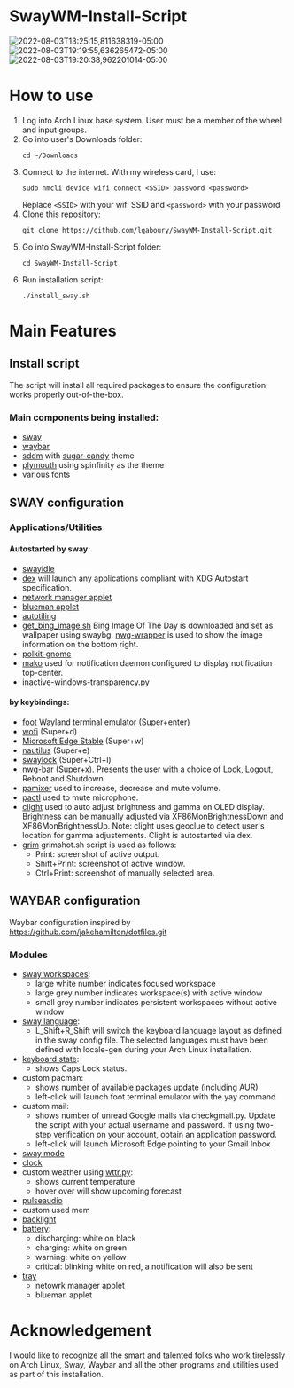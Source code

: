# SwayWM-Install-Script  

![2022-08-03T13:25:15,811638319-05:00](https://user-images.githubusercontent.com/50297059/182682027-e45940ed-f2dd-4237-92cb-4a463c3c07fe.png)
![2022-08-03T19:19:55,636265472-05:00](https://user-images.githubusercontent.com/50297059/182737154-d9936b4d-a287-40aa-9f68-8587fffde52f.png)
![2022-08-03T19:20:38,962201014-05:00](https://user-images.githubusercontent.com/50297059/182737182-567a0bb2-a980-476f-a97e-33597ffaab8e.png)

# How to use  
1. Log into Arch Linux base system.  User must be a member of the wheel and input groups.  
2. Go into user's Downloads folder:
   ```
   cd ~/Downloads
   ```
2. Connect to the internet.  With my wireless card, I use:
   ```
   sudo nmcli device wifi connect <SSID> password <password>
   ```
   Replace `<SSID>` with your wifi SSID and `<password>` with your password
3. Clone this repository:  
   ```
   git clone https://github.com/lgaboury/SwayWM-Install-Script.git
   ```
4. Go into SwayWM-Install-Script folder:  
   ```
   cd SwayWM-Install-Script
   ```
5. Run installation script:  
   ```
   ./install_sway.sh
   ```
# Main Features  
## Install script
The script will install all required packages to ensure the configuration works properly out-of-the-box.  
### Main components being installed:  
* [sway](https://swaywm.org/)  
* [waybar](https://github.com/Alexays/Waybar)  
* [sddm](https://wiki.archlinux.org/title/SDDM) with [sugar-candy](https://store.kde.org/p/1312658/) theme  
* [plymouth](https://wiki.archlinux.org/title/Plymouth) using spinfinity as the theme  
* various fonts  
## SWAY configuration  
### Applications/Utilities  
#### Autostarted by sway:
* [swayidle](https://github.com/swaywm/swayidle)  
* [dex](https://github.com/jceb/dex) will launch any applications compliant with XDG Autostart specification.  
* [network manager applet](https://gitlab.gnome.org/GNOME/network-manager-applet)  
* [blueman applet](https://github.com/blueman-project/blueman)  
* [autotiling](https://github.com/nwg-piotr/autotiling)  
* [get_bing_image.sh](https://github.com/lgaboury/SwayWM-Install-Script/blob/master/.config/sway/scripts/get_bing_image.sh) Bing Image Of The Day is downloaded and set as wallpaper using swaybg.  [nwg-wrapper](https://github.com/nwg-piotr/nwg-wrapper) is used to show the image information on the bottom right.  
* [polkit-gnome](https://gitlab.gnome.org/Archive/policykit-gnome)  
* [mako](https://wayland.emersion.fr/mako/) used for notification daemon configured to display notification top-center.  
* inactive-windows-transparency.py
#### by keybindings:
* [foot](https://codeberg.org/dnkl/foot) Wayland terminal emulator (Super+enter)  
* [wofi](https://hg.sr.ht/~scoopta/wofi) (Super+d)  
* [Microsoft Edge Stable](https://www.microsoftedgeinsider.com/en-us/download) (Super+w)  
* [nautilus](https://wiki.gnome.org/Apps/Files) (Super+e)  
* [swaylock](https://github.com/swaywm/swaylock) (Super+Ctrl+l)  
* [nwg-bar](https://github.com/nwg-piotr/nwg-bar) (Super+x).  Presents the user with a choice of Lock, Logout, Reboot and Shutdown.  
* [pamixer](https://github.com/cdemoulins/pamixer) used to increase, decrease and mute volume.  
* [pactl](https://www.freedesktop.org/wiki/Software/PulseAudio/) used to mute microphone.  
* [clight](https://github.com/FedeDP/Clight) used to auto adjust brightness and gamma on OLED display.  Brightness can be manually adjusted via XF86MonBrightnessDown and XF86MonBrightnessUp.  Note: clight uses geoclue to detect user's location for gamma adjustements.  Clight is autostarted via dex.  
* [grim](https://github.com/emersion/grim) grimshot.sh script is used as follows:
  * Print:  screenshot of active output.  
  * Shift+Print:  screenshot of active window.  
  * Ctrl+Print:  screenshot of manually selected area.
## WAYBAR configuration  
Waybar configuration inspired by https://github.com/jakehamilton/dotfiles.git  
### Modules  
* [sway workspaces](https://github.com/Alexays/Waybar/wiki/Module:-Sway#workspaces):  
  * large white number indicates focused workspace  
  * large grey number indicates workspace(s) with active window  
  * small grey number indicates persistent workspaces without active window  
* [sway language](https://github.com/Alexays/Waybar/wiki/Module:-Language):  
  * L_Shift+R_Shift will switch the keyboard language layout as defined in the sway config file.  The selected languages must have been defined with locale-gen during your Arch Linux installation.  
* [keyboard state](https://github.com/Alexays/Waybar/wiki/Module:-Keyboard-State):  
  * shows Caps Lock status.  
* custom pacman:  
  * shows number of available packages update (including AUR)  
  * left-click will launch foot terminal emulator with the yay command  
* custom mail:  
  * shows number of unread Google mails via checkgmail.py.  Update the script with your actual username and password.  If using two-step verification on your account, obtain an application password.  
  * left-click will launch Microsoft Edge pointing to your Gmail Inbox  
* [sway mode](https://github.com/Alexays/Waybar/wiki/Module:-Sway#mode)  
* [clock](https://github.com/Alexays/Waybar/wiki/Module:-Clock)  
* custom weather using [wttr.py](https://github.com/unites/bin/blob/main/waybar-wttr.py):  
  * shows current temperature  
  * hover over will show upcoming forecast  
* [pulseaudio](https://github.com/Alexays/Waybar/wiki/Module:-PulseAudio)  
* custom used mem  
* [backlight](https://github.com/Alexays/Waybar/wiki/Module:-Backlight)  
* [battery](https://github.com/Alexays/Waybar/wiki/Module:-Battery):  
  * discharging: white on black  
  * charging: white on green  
  * warning: white on yellow  
  * critical: blinking white on red, a notification will also be sent  
* [tray](https://github.com/Alexays/Waybar/wiki/Module:-Tray)  
  * netowrk manager applet  
  * blueman applet  
# Acknowledgement
I would like to recognize all the smart and talented folks who work tirelessly on Arch Linux, Sway, Waybar and all the other programs and utilities used as part of this installation.
